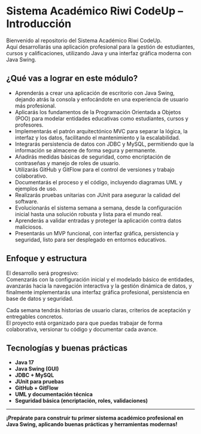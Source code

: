 # Sistema Académico Riwi CodeUp – Introducción

Bienvenido al repositorio del Sistema Académico Riwi CodeUp.  
Aquí desarrollarás una aplicación profesional para la gestión de estudiantes, cursos y calificaciones, utilizando Java y una interfaz gráfica moderna con Java Swing.

## ¿Qué vas a lograr en este módulo?

- Aprenderás a crear una aplicación de escritorio con Java Swing, dejando atrás la consola y enfocándote en una experiencia de usuario más profesional.
- Aplicarás los fundamentos de la Programación Orientada a Objetos (POO) para modelar entidades educativas como estudiantes, cursos y profesores.
- Implementarás el patrón arquitectónico MVC para separar la lógica, la interfaz y los datos, facilitando el mantenimiento y la escalabilidad.
- Integrarás persistencia de datos con JDBC y MySQL, permitiendo que la información se almacene de forma segura y permanente.
- Añadirás medidas básicas de seguridad, como encriptación de contraseñas y manejo de roles de usuario.
- Utilizarás GitHub y GitFlow para el control de versiones y trabajo colaborativo.
- Documentarás el proceso y el código, incluyendo diagramas UML y ejemplos de uso.
- Realizarás pruebas unitarias con JUnit para asegurar la calidad del software.
- Evolucionarás el sistema semana a semana, desde la configuración inicial hasta una solución robusta y lista para el mundo real.
- Aprenderás a validar entradas y proteger la aplicación contra datos maliciosos.
- Presentarás un MVP funcional, con interfaz gráfica, persistencia y seguridad, listo para ser desplegado en entornos educativos.

## Enfoque y estructura

El desarrollo será progresivo:  
Comenzarás con la configuración inicial y el modelado básico de entidades, avanzarás hacia la navegación interactiva y la gestión dinámica de datos, y finalmente implementarás una interfaz gráfica profesional, persistencia en base de datos y seguridad.

Cada semana tendrás historias de usuario claras, criterios de aceptación y entregables concretos.  
El proyecto está organizado para que puedas trabajar de forma colaborativa, versionar tu código y documentar cada avance.

## Tecnologías y buenas prácticas

- **Java 17**
- **Java Swing (GUI)**
- **JDBC + MySQL**
- **JUnit para pruebas**
- **GitHub + GitFlow**
- **UML y documentación técnica**
- **Seguridad básica (encriptación, roles, validaciones)**

---

**¡Prepárate para construir tu primer sistema académico profesional en Java Swing, aplicando buenas prácticas y herramientas modernas!**
